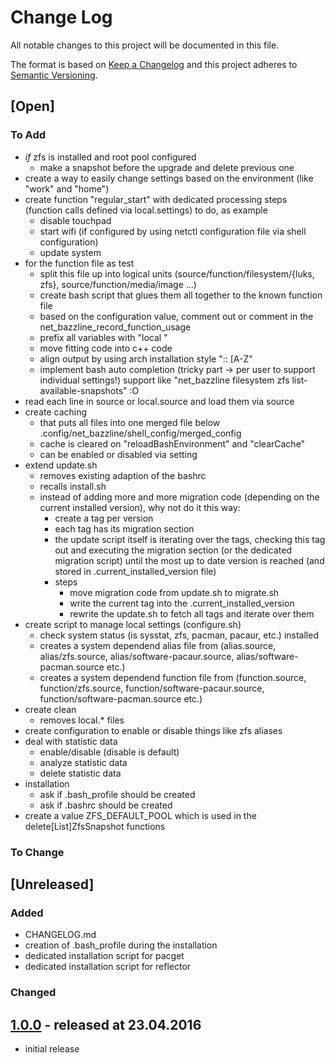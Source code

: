 # Change Log

All notable changes to this project will be documented in this file.

The format is based on [Keep a Changelog](http://keepachangelog.com/)
and this project adheres to [Semantic Versioning](http://semver.org/).

## [Open]

### To Add

* *if* zfs is installed and root pool configured
    * make a snapshot before the upgrade and delete previous one
* create a way to easily change settings based on the environment (like "work" and "home")
* create function "regular_start" with dedicated processing steps (function calls defined via local.settings) to do, as example
    * disable touchpad
    * start wifi (if configured by using netctl configuration file via shell configuration)
    * update system
* for the function file as test
    * split this file up into logical units (source/function/filesystem/{luks, zfs}, source/function/media/image ...)
    * create bash script that glues them all together to the known function file
    * based on the configuration value, comment out or comment in the net_bazzline_record_function_usage
    * prefix all variables with "local "
    * move fitting code into c++ code
    * align output by using arch installation style ":: [A-Z"
    * implement bash auto completion (tricky part -> per user to support individual settings!)  support like "net_bazzline filesystem zfs list-available-snapshots" :O
* read each line in source or local.source and load them via source
* create caching 
    * that puts all files into one merged file below .config/net_bazzline/shell_config/merged_config
    * cache is cleared on "reloadBashEnvironment" and "clearCache"
    * can be enabled or disabled via setting
* extend update.sh
    * removes existing adaption of the bashrc
    * recalls install.sh
    * instead of adding more and more migration code (depending on the current installed version), why not do it this way:
        * create a tag per version
        * each tag has its migration section
        * the update script itself is iterating over the tags,
            checking this tag out and executing the migration section 
            (or the dedicated migration script) until the most up to date version is reached
            (and stored in .current_installed_version file)
        * steps
            * move migration code from update.sh to migrate.sh
            * write the current tag into the .current_installed_version
            * rewrite the update.sh to fetch all tags and iterate over them
* create script to manage local settings (configure.sh)
    * check system status (is sysstat, zfs, pacman, pacaur, etc.) installed
    * creates a system dependend alias file from (alias.source, alias/zfs.source, alias/software-pacaur.source, alias/software-pacman.source etc.)
    * creates a system dependend function file from (function.source, function/zfs.source, function/software-pacaur.source, function/software-pacman.source etc.)
* create clean
    * removes local.\* files
* create configuration to enable or disable things like zfs aliases
* deal with statistic data
    * enable/disable (disable is default)
    * analyze statistic data
    * delete statistic data
* installation
    * ask if .bash_profile should be created
    * ask if .bashrc should be created
* create a value ZFS_DEFAULT_POOL which is used in the delete[List]ZfsSnapshot functions

### To Change

## [Unreleased]

### Added

* CHANGELOG.md
* creation of .bash_profile during the installation
* dedicated installation script for pacget
* dedicated installation script for reflector

### Changed

## [1.0.0](https://github.com/stevleibelt/shell_config/tree/1.0.0) - released at 23.04.2016

* initial release
